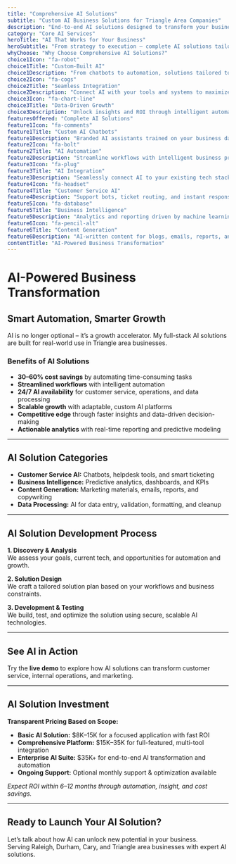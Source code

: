 ```yaml
---
title: "Comprehensive AI Solutions"
subtitle: "Custom AI Business Solutions for Triangle Area Companies"
description: "End-to-end AI solutions designed to transform your business. From chatbots to automation, integration to training, I provide comprehensive AI solutions that drive real business results for Triangle area companies."
category: "Core AI Services"
heroTitle: "AI That Works for Your Business"
heroSubtitle: "From strategy to execution – complete AI solutions tailored to your operations"
whyChoose: "Why Choose Comprehensive AI Solutions?"
choice1Icon: "fa-robot"
choice1Title: "Custom-Built AI"
choice1Description: "From chatbots to automation, solutions tailored to your workflows and brand"
choice2Icon: "fa-cogs"
choice2Title: "Seamless Integration"
choice2Description: "Connect AI with your tools and systems to maximize efficiency"
choice3Icon: "fa-chart-line"
choice3Title: "Data-Driven Growth"
choice3Description: "Unlock insights and ROI through intelligent automation and analytics"
featuresOffered: "Complete AI Solutions"
feature1Icon: "fa-comments"
feature1Title: "Custom AI Chatbots"
feature1Description: "Branded AI assistants trained on your business data and customer interactions"
feature2Icon: "fa-bolt"
feature2Title: "AI Automation"
feature2Description: "Streamline workflows with intelligent business process automation"
feature3Icon: "fa-plug"
feature3Title: "AI Integration"
feature3Description: "Seamlessly connect AI to your existing tech stack and workflows"
feature4Icon: "fa-headset"
feature4Title: "Customer Service AI"
feature4Description: "Support bots, ticket routing, and instant response systems"
feature5Icon: "fa-database"
feature5Title: "Business Intelligence"
feature5Description: "Analytics and reporting driven by machine learning and predictive models"
feature6Icon: "fa-pencil-alt"
feature6Title: "Content Generation"
feature6Description: "AI-written content for blogs, emails, reports, and more"
contentTitle: "AI-Powered Business Transformation"
---
```


# AI-Powered Business Transformation

## Smart Automation, Smarter Growth

AI is no longer optional – it’s a growth accelerator. My full-stack AI solutions are built for real-world use in Triangle area businesses.

### Benefits of AI Solutions

- **30–60% cost savings** by automating time-consuming tasks  
- **Streamlined workflows** with intelligent automation  
- **24/7 AI availability** for customer service, operations, and data processing  
- **Scalable growth** with adaptable, custom AI platforms  
- **Competitive edge** through faster insights and data-driven decision-making  
- **Actionable analytics** with real-time reporting and predictive modeling  

---

## AI Solution Categories

- **Customer Service AI:** Chatbots, helpdesk tools, and smart ticketing  
- **Business Intelligence:** Predictive analytics, dashboards, and KPIs  
- **Content Generation:** Marketing materials, emails, reports, and copywriting  
- **Data Processing:** AI for data entry, validation, formatting, and cleanup  

---

## AI Solution Development Process

**1. Discovery & Analysis**  
We assess your goals, current tech, and opportunities for automation and growth.

**2. Solution Design**  
We craft a tailored solution plan based on your workflows and business constraints.

**3. Development & Testing**  
We build, test, and optimize the solution using secure, scalable AI technologies.

---

## See AI in Action

Try the **live demo** to explore how AI solutions can transform customer service, internal operations, and marketing.

---

## AI Solution Investment

**Transparent Pricing Based on Scope:**

- **Basic AI Solution:** $8K–15K for a focused application with fast ROI  
- **Comprehensive Platform:** $15K–35K for full-featured, multi-tool integration  
- **Enterprise AI Suite:** $35K+ for end-to-end AI transformation and automation  
- **Ongoing Support:** Optional monthly support & optimization available

_Expect ROI within 6–12 months through automation, insight, and cost savings._

---

## Ready to Launch Your AI Solution?

Let’s talk about how AI can unlock new potential in your business.  
Serving Raleigh, Durham, Cary, and Triangle area businesses with expert AI solutions.
